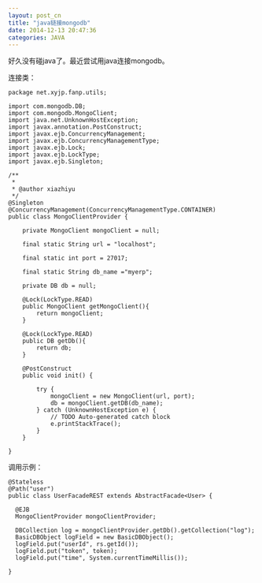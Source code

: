 ```yaml
---
layout: post_cn
title: "java链接mongodb"
date: 2014-12-13 20:47:36
categories: JAVA
---
```


好久没有碰java了。最近尝试用java连接mongodb。

连接类：

    package net.xyjp.fanp.utils;

    import com.mongodb.DB;
    import com.mongodb.MongoClient;
    import java.net.UnknownHostException;
    import javax.annotation.PostConstruct;
    import javax.ejb.ConcurrencyManagement;
    import javax.ejb.ConcurrencyManagementType;
    import javax.ejb.Lock;
    import javax.ejb.LockType;
    import javax.ejb.Singleton;

    /**
     *
     * @author xiazhiyu
     */
    @Singleton
    @ConcurrencyManagement(ConcurrencyManagementType.CONTAINER)
    public class MongoClientProvider {
       
        private MongoClient mongoClient = null;
        
        final static String url = "localhost";
        
        final static int port = 27017;
        
        final static String db_name ="myerp";
        
        private DB db = null;
        
        @Lock(LockType.READ)
        public MongoClient getMongoClient(){    
            return mongoClient;
        }
        
        @Lock(LockType.READ)
        public DB getDb(){    
            return db;
        }
        
        @PostConstruct
        public void init() {

            try {
                mongoClient = new MongoClient(url, port);
                db = mongoClient.getDB(db_name);
            } catch (UnknownHostException e) {
                // TODO Auto-generated catch block
                e.printStackTrace();
            }        
        }   
        
    }

调用示例：


    @Stateless
    @Path("user")
    public class UserFacadeREST extends AbstractFacade<User> {
      
      @EJB
      MongoClientProvider mongoClientProvider;

      DBCollection log = mongoClientProvider.getDb().getCollection("log");
      BasicDBObject logField = new BasicDBObject();
      logField.put("userId", rs.getId());
      logField.put("token", token);
      logField.put("time", System.currentTimeMillis());

    }


